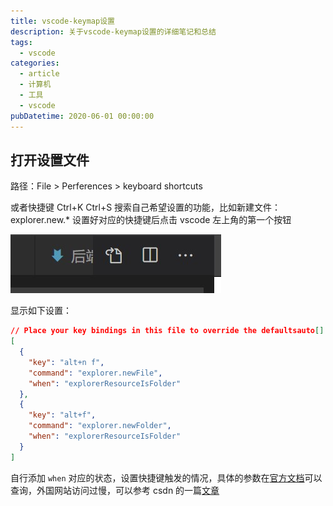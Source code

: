 ```yaml
---
title: vscode-keymap设置
description: 关于vscode-keymap设置的详细笔记和总结
tags:
  - vscode
categories:
  - article
  - 计算机
  - 工具
  - vscode
pubDatetime: 2020-06-01 00:00:00
---
```


## 打开设置文件

路径：File > Perferences > keyboard shortcuts

或者快捷键 Ctrl+K Ctrl+S
搜索自己希望设置的功能，比如新建文件：explorer.new.\*
设置好对应的快捷键后点击 vscode 左上角的第一个按钮

![picture 29](../../../../../assets/images/ab4c2f764207b6c0932cb70990ea72a62efc811bc1eb7a9c73793e3908713a90.png)

显示如下设置：

```json
// Place your key bindings in this file to override the defaultsauto[]
[
  {
    "key": "alt+n f",
    "command": "explorer.newFile",
    "when": "explorerResourceIsFolder"
  },
  {
    "key": "alt+f",
    "command": "explorer.newFolder",
    "when": "explorerResourceIsFolder"
  }
]
```

自行添加 `when` 对应的状态，设置快捷键触发的情况，具体的参数在[官方文档](https://code.visualstudio.com/docs/getstarted/keybindings)可以查询，外国网站访问过慢，可以参考 csdn 的一篇[文章](https://blog.csdn.net/u011511756/article/details/85058990)

